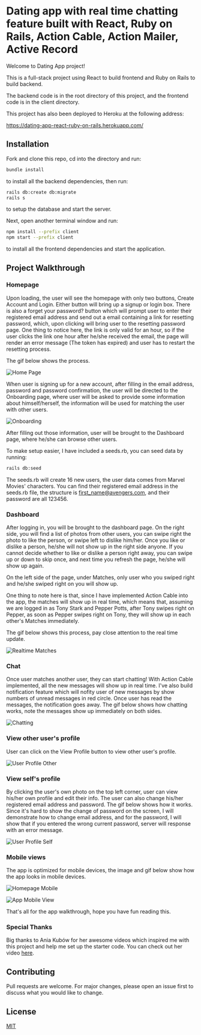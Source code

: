 # Dating app with real time chatting feature built with React, Ruby on Rails, Action Cable, Action Mailer, Active Record

Welcome to Dating App project!

This is a full-stack project using React to build frontend and Ruby on Rails to build backend.

The backend code is in the root directory of this project, and the frontend code is in the client directory.

This project has also been deployed to Heroku at the following address:

https://dating-app-react-ruby-on-rails.herokuapp.com/

## Installation

Fork and clone this repo, cd into the directory and run:

```bash
bundle install
```

to install all the backend dependencies, then run:

```bash
rails db:create db:migrate
rails s
```

to setup the database and start the server.

Next, open another terminal window and run:

```bash
npm install --prefix client
npm start --prefix client
```

to install all the frontend dependencies and start the application.

## Project Walkthrough

### Homepage

Upon loading, the user will see the homepage with only two buttons, Create Account and Login. Either button will bring up a signup or login box. There is also a forget your password? button which will prompt user to enter their registered email address and send out a email containing a link for resetting password, which, upon clicking will bring user to the resetting password page. One thing to notice here, the link is only valid for an hour, so if the user clicks the link one hour after he/she received the email, the page will render an error message (The token has expired) and user has to restart the resetting process.

The gif below shows the process.

![Home Page](/images/homepage.gif)

When user is signing up for a new account, after filling in the email address, password and password confirmation, the user will be directed to the Onboarding page, where user will be asked to provide some information about himself/herself, the information will be used for matching the user with other users.

![Onboarding](/images/onboarding.png)

After filling out those information, user will be brought to the Dashboard page, where he/she can browse other users.

To make setup easier, I have included a seeds.rb, you can seed data by running:

```bash
rails db:seed
```

The seeds.rb will create 16 new users, the user data comes from Marvel Movies' characters. You can find their registered email address in the seeds.rb file, the structure is first_name@avengers.com, and their password are all 123456.

### Dashboard

After logging in, you will be brought to the dashboard page. On the right side, you will find a list of photos from other users, you can swipe right the photo to like the person, or swipe left to dislike him/her. Once you like or dislike a person, he/she will not show up in the right side anyone. If you cannot decide whether to like or dislike a person right away, you can swipe up or down to skip once, and next time you refresh the page, he/she will show up again.

On the left side of the page, under Matches, only user who you swiped right and he/she swiped right on you will show up.

One thing to note here is that, since I have implemented Action Cable into the app, the matches will show up in real time, which means that, assuming we are logged in as Tony Stark and Pepper Potts, after Tony swipes right on Pepper, as soon as Pepper swipes right on Tony, they will show up in each other's Matches immediately.

The gif below shows this process, pay close attention to the real time update.

![Realtime Matches](/images/realtime_matches.gif)

### Chat

Once user matches another user, they can start chatting! With Action Cable implemented, all the new messages will show up in real time. I've also build notification feature which will nofity user of new messages by show numbers of unread messages in red circle. Once user has read the messages, the notification goes away. The gif below shows how chatting works, note the messages show up immediately on both sides.

![Chatting](/images/chatting.gif)

### View other user's profile

User can click on the View Profile button to view other user's profile.

![User Profile Other](/images/user_profile_other.png)

### View self's profile

By clicking the user's own photo on the top left corner, user can view his/her own profile and edit their info. The user can also change his/her registered email address and password. The gif below shows how it works. Since it's hard to show the change of password on the screen, I will demonstrate how to change email address, and for the password, I will show that if you entered the wrong current password, server will response with an error message.

![User Profile Self](/images/user_profile_self.gif)

### Mobile views

The app is optimized for mobile devices, the image and gif below show how the app looks in mobile devices.

![Homepage Mobile](/images/homepage_mobile.png)

![App Mobile View](/images/app_mobile_view.gif)

That's all for the app walkthrough, hope you have fun reading this.

### Special Thanks

Big thanks to Ania Kubów for her awesome videos which inspired me with this project and help me set up the starter code. You can check out her video [here](https://www.youtube.com/watch?v=Q70IMS-Qnjk).

## Contributing

Pull requests are welcome. For major changes, please open an issue first to discuss what you would like to change.

## License

[MIT](https://choosealicense.com/licenses/mit/)